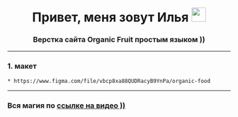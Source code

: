 <h1 align="center">Привет, меня зовут Илья
<img src="https://github.com/blackcater/blackcater/raw/main/images/Hi.gif" height="32"/></h1>
<h3 align="center">Верстка сайта Organic Fruit простым языком ))</h3>

---

### 1. макет
    * https://www.figma.com/file/vbcp8xa88QUDRacyB9YnPa/organic-food


---

###  Вся магия по [ссылке на видео ))](https://youtube.com/playlist?list=PLHyIl59J60-WaiZWlmppGEdMGH5rAcaJN)

